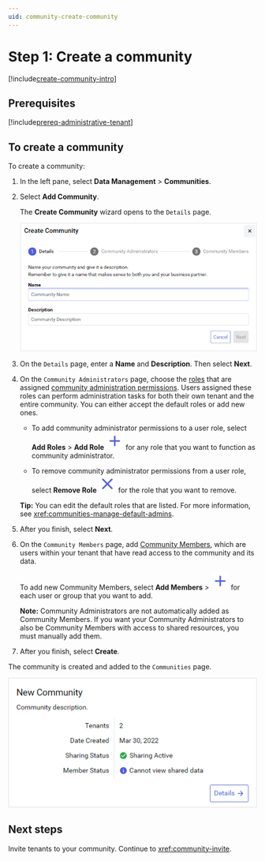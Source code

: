 ```yaml
---
uid: community-create-community
---
```


# Step 1: Create a community

[!include[create-community-intro](includes/create-community-intro.md)]

## Prerequisites

[!include[prereq-administrative-tenant](includes/prereq-administrative-tenant.md)]

## To create a community

To create a community:

1. In the left pane, select **Data Management** > **Communities**.

1. Select **Add Community**.

    The **Create Community** wizard opens to the `Details` page.
    
    ![Create Community](images/create-community.png)

1. On the `Details` page, enter a **Name** and **Description**. Then select **Next**.

1. On the `Community Administrators` page, choose the [roles](xref:ccRoles) that are assigned [community administration permissions](xref:community-community-roles#community-administrators). Users assigned these roles can perform administration tasks for both their own tenant and the entire community. You can either accept the default roles or add new ones.

   - To add community administrator permissions to a user role, select **Add Roles** > **Add Role** ![Add Role](../_icons/branded/plus.svg) for any role that you want to function as community administrator.

   - To remove community administrator permissions from a user role, select **Remove Role** ![Remove Role](../_icons/branded/window-close.svg) for the role that you want to remove.

    **Tip:** You can edit the default roles that are listed. For more information, see <xref:communities-manage-default-admins>.

1. After you finish, select **Next**.

1. On the `Community Members` page, add [Community Members](xref:community-community-roles#community-member), which are users within your tenant that have read access to the community and its data.
    
    To add new Community Members, select **Add Members** > ![Add](../_icons/branded/plus.svg) for each user or group that you want to add.

    **Note:** Community Administrators are not automatically added as Community Members. If you want your Community Administrators to also be Community Members with access to shared resources, you must manually add them.

1. After you finish, select **Create**.

The community is created and added to the `Communities` page.

![Tile for new community](images/confirmed.png)

## Next steps

Invite tenants to your community. Continue to <xref:community-invite>.

